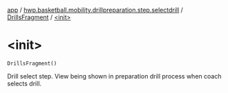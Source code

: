 [app](../../index.md) / [hwp.basketball.mobility.drillpreparation.step.selectdrill](../index.md) / [DrillsFragment](index.md) / [&lt;init&gt;](.)

# &lt;init&gt;

`DrillsFragment()`

Drill select step.
View being shown in preparation drill process when coach selects drill.


